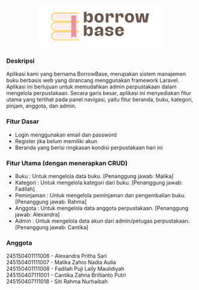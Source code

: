 <h1 align=center><img src="logo.svg"></h1>
<h3>Deskripsi</h3>
Aplikasi kami yang bernama BorrowBase, merupakan sistem manajemen buku berbasis web yang dirancang menggunakan framework Laravel. Aplikasi ini bertujuan untuk memudahkan admin perpustakaan dalam mengelola perpustakaan. Secara garis besar, aplikasi ini menyediakan fitur utama yang terlihat pada panel navigasi, yaitu fitur beranda, buku, kategori, pinjam, anggota, dan admin.
<h3>Fitur Dasar</h3>
<ul>
  <li>Login menggunakan email dan password</li>
  <li>Register jika belum memiliki akun</li>
  <li>Beranda yang berisi ringkasan kondisi perpustakaan hari ini</li>
</ul>
<h3>Fitur Utama (dengan menerapkan CRUD)</h3>
<ul>
  <li>Buku : Untuk mengelola data buku. [Penanggung jawab: Malika]</li>
  <li>Kategori : Untuk mengelola kategori dari buku. [Penanggung jawab: Fadilah]</li>
  <li>Peminjaman : Untuk mengelola peminjaman dan pengembalian buku. [Penanggung jawab: Rahma]</li>
  <li>Anggota : Untuk mengelola data anggota perpustakaan. [Penanggung jawab: Alexandra]</li>
  <li>Admin : Untuk mengelola data akun dari admin/petugas perpustakaan. [Penanggung jawab: Cantika]</li>
</ul>
<h3>Anggota</h3>
245150401111006 - Alexandra Pritha Sari</br>
245150401111007 - Malika Zahro Nadia Aulia</br>
245150401111008 - Fadilah Puji Laily Maulidiyah</br>
245150407111001 - Cantika Zahna Brillianto Putri</br>
245150407111018 - Siti Rahma Nurhaibah</br>
